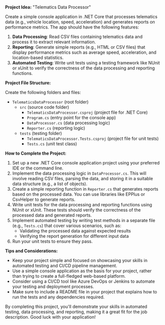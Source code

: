 **Project Idea:** "Telematics Data Processor"

Create a simple console application in .NET Core that processes telematics data (e.g., vehicle location, speed, acceleration) and generates reports on
performance metrics. The app should have the following features:

1. **Data Processing**: Read CSV files containing telematics data and process it to extract relevant information.
2. **Reporting**: Generate simple reports (e.g., HTML or CSV files) that display performance metrics such as average speed, acceleration, and
location-based statistics.
3. **Automated Testing**: Write unit tests using a testing framework like NUnit or xUnit to verify the correctness of the data processing and reporting
functions.

**Project File Structure:**

Create the following folders and files:

* `TelematicsDataProcessor` (root folder)
	+ `src` (source code folder)
		- `TelematicsDataProcessor.csproj` (project file for .NET Core)
		- `Program.cs` (entry point for the console app)
		- `DataProcessor.cs` (data processing logic)
		- `Reporter.cs` (reporting logic)
	+ `tests` (testing folder)
		- `TelematicsDataProcessor.Tests.csproj` (project file for unit tests)
		- `Tests.cs` (unit test class)

**How to Complete the Project:**

1. Set up a new .NET Core console application project using your preferred IDE or the command line.
2. Implement the data processing logic in `DataProcessor.cs`. This will involve reading CSV files, parsing the data, and storing it in a suitable data
structure (e.g., a list of objects).
3. Create a simple reporting function in `Reporter.cs` that generates reports based on the processed data. You can use libraries like EPPlus or
CsvHelper to generate reports.
4. Write unit tests for the data processing and reporting functions using NUnit or xUnit. These tests should verify the correctness of the processed
data and generated reports.
5. Implement automated testing by writing test methods in a separate file (e.g., `Tests.cs`) that cover various scenarios, such as:
	* Validating the processed data against expected results
	* Verifying the report generation for different input data
6. Run your unit tests to ensure they pass.

**Tips and Considerations:**

* Keep your project simple and focused on showcasing your skills in automated testing and CI/CD pipeline management.
* Use a simple console application as the basis for your project, rather than trying to create a full-fledged web-based platform.
* Consider using a CI/CD tool like Azure DevOps or Jenkins to automate your testing and deployment processes.
* Make sure to include a README file in your project that explains how to run the tests and any dependencies required.

By completing this project, you'll demonstrate your skills in automated testing, data processing, and reporting, making it a great fit for the job
description. Good luck with your application!
